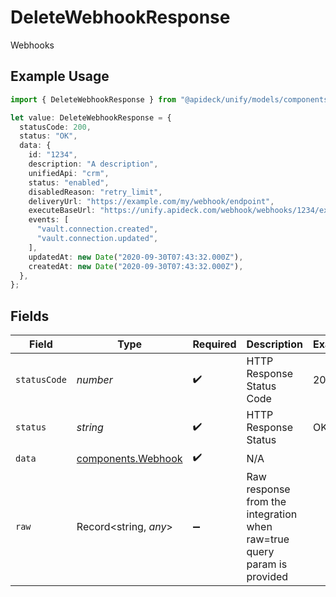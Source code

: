 # DeleteWebhookResponse

Webhooks

## Example Usage

```typescript
import { DeleteWebhookResponse } from "@apideck/unify/models/components";

let value: DeleteWebhookResponse = {
  statusCode: 200,
  status: "OK",
  data: {
    id: "1234",
    description: "A description",
    unifiedApi: "crm",
    status: "enabled",
    disabledReason: "retry_limit",
    deliveryUrl: "https://example.com/my/webhook/endpoint",
    executeBaseUrl: "https://unify.apideck.com/webhook/webhooks/1234/execute",
    events: [
      "vault.connection.created",
      "vault.connection.updated",
    ],
    updatedAt: new Date("2020-09-30T07:43:32.000Z"),
    createdAt: new Date("2020-09-30T07:43:32.000Z"),
  },
};
```

## Fields

| Field                                                                   | Type                                                                    | Required                                                                | Description                                                             | Example                                                                 |
| ----------------------------------------------------------------------- | ----------------------------------------------------------------------- | ----------------------------------------------------------------------- | ----------------------------------------------------------------------- | ----------------------------------------------------------------------- |
| `statusCode`                                                            | *number*                                                                | :heavy_check_mark:                                                      | HTTP Response Status Code                                               | 200                                                                     |
| `status`                                                                | *string*                                                                | :heavy_check_mark:                                                      | HTTP Response Status                                                    | OK                                                                      |
| `data`                                                                  | [components.Webhook](../../models/components/webhook.md)                | :heavy_check_mark:                                                      | N/A                                                                     |                                                                         |
| `raw`                                                                   | Record<string, *any*>                                                   | :heavy_minus_sign:                                                      | Raw response from the integration when raw=true query param is provided |                                                                         |